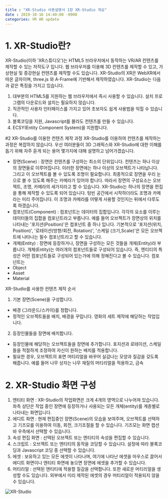 ```yaml
---
title : "XR-Studio 사용설명서 1장 XR-Studio 개요"
date : 2019-10-16 14:40:00 -0900
categories: VR AR update
---
```


# 1. XR-Studio란?
XR-Studio(이하 'XR스튜디오')는 HTML5 브라우저에서 동작하는 VR/AR 컨텐츠를 제작할 수 있는 저작도구 입니다.
웹 브라우저를 이용해 3D 컨텐츠를 제작할 수 있고, 가상현실 및 증강현실 컨텐츠를 제작할 수도 있습니다. 
XR-Studio의 XR은 WebXR에서 따온 글자이며, three.js 와 A-Frame에 기반해서 제작하였습니다.
XR-Studio는 다음과 같은 특징을 가지고 있습니다. 

1. 대부분의 HTML5를 지원하는 웹 브라우저에서 즉시 사용할 수 있습니다. 설치 프로그램의 다운로드와 설치는 필요하지 않습니다.
2. 직관적인 사용자 인터페이스를 가지고 있어 초보자도 쉽게 사용법을 익힐 수 있습니다.
3. 블록코딩을 지원, Javascript를 몰라도 컨텐츠를 만들 수 있습니다. 
4. ECSY(Entity Component System)을 지원합니다. 

#2 XR-Studio를 이용한 컨텐츠 제작 과정
XR-Studio를 이용하여 컨텐츠를 제작하는 과정은 복잡하지 않습니다. 우선 여러분들이 3D 그래픽스와 XR-Studio에 대한 이해를 돕기 위해 자주 듣게 되는 용어 몇가지에 대해 설명하고 넘어가겠습니다.

* 장면(Scene) : 장면은 컨텐츠를 구성하는 최소의 단위입니다. 컨텐츠는 하나 이상의 장면들로 이루어집니다. 이러한 장면에는 하나 이상의 오브젝트가 나타납니다. 그리고 이 오브젝트를 볼 수 있도록 조명이 필요합니다. 최종적으로 장면을 우리 눈으로 볼 수 있도록 해주는 카메라가 있어야 합니다. 따라서 장면의 구성요소는 오브젝트, 조명, 카메라의 세가지라고 할 수 있습니다. 
XR-Studio는 하나의 장면을 편집을 통해 제작할 수 있도록 되어 있습니다. 텅빈 공간에서 시작하더라도 조명과 카메라는 미리 주어집니다. 이 조명과 카메라를 어떻게 사용할 것인지는 뒤에서 다루도록 하겠습니다.
* 컴포넌트(Component) : 컴포넌트는 데이터의 집합입니다. 각각의 요소를 이루는 데이터들의 집합을 컴포넌트라고 부릅니다. 예를 들어 오브젝트가 장면상의 위치를 나타내는 '포지션(Position)'은 컴포넌트 중 하나 입니다. 기본적으로 '포지션(위치, Position)', '로테이션(방향/회전, Rotation)', '스케일 (크기,Scale)'은 모든 오브젝트에 나타나는 필수 컴포넌트라고 할 수 있습니다. 
* 개체(Entity) : 장면에 등장하거나, 장면을 구성하는 모든 것들을 개체(Entity)라 부릅니다. 개체(Entity)는 여러개의 컴포넌트들로 구성되어 있습니다. 즉, 엔티티의 특성은 어떤 컴포넌트들로 구성되어 있는가에 의해 정해진다고 볼 수 있습니다. 컴포넌트는 
* Object
* Asset
* Material

XR-Studio를 사용한 컨텐츠 제작 순서
1. 기본 장면(Scene)을 구성합니다.
  - 배경 (그라운드/스카이)를 정합니다.
  - 정적인 오브젝트들을 배치, 배경을 꾸밉니다. 영화의 세트 제작에 해당하는 작업입니다.
2. 등장인물들을 장면에 배치합니다. 
  - 등장인물에 해당하는 오브젝트들을 장면에 추가합니다. 포지션과 로테이션, 스케일들을 적절하게 조정하여 자신이 원하는 배치를 적용합니다.
  - 필요한 경우, 오브젝트의 표면 머티리얼을 바꾸어 실감나는 모양과 질감을 갖도록 해줍니다. 예를 들어 나무 상자는 나무 재질의 머티리얼을 적용하고, 금속

# 2. XR-Studio 화면 구성
1. 엔티티 화면 : XR-Studio의 작업화면은 크게 4개의 영역으로 나누어져 있습니다. 좌측 상단은 작업 중인 장면에 등장하거나 사용되는 모든 개체(entity)를 계층별로 나타내는 화면입니다. 
2. 에디트 화면 : 현재 편집중인 장면(Scene)의 모습을 보여주며, 오브젝트를 선택하고 기즈모를 이용하여 이동, 회전, 크기조절을 할 수 있습니다. 기즈모는 화면 캡션바 우측에서 선택할 수 있습니다.
3. 속성 편집 화면 : 선택된 오브젝트 또는 엔티티의 속성을 편집할 수 있습니다.
4. 스크립트 : 오브젝트 또는 엔티티의 동작을 코딩할 수 있습니다. 설정에 따라 블록코딩과 Javascript 코딩 중 선택할 수 있습니다.
5. 에셋 : 보유하고 있는 모든 에셋이 나타나며, 여기에 나타난 에셋을 마우스로 끌어서 에디트 화면이나 엔티티 화면에 놓으면 장면에 에셋을 추가할 수 있습니다. 
6. 머티리얼 : 선택된 엔티티에 적용할 질감을 선택합니다. 또한 새로운 머티리얼을 생성할 수도 있습니다. 외부에서 미리 제작된 에셋의 경우 머티리얼이 적용되지 않을 수 있습니다. 

![XR-Studio](https://xr-studio.github.io/xr-studio.png)
